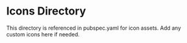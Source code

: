 # Icons Directory

This directory is referenced in pubspec.yaml for icon assets.
Add any custom icons here if needed.
